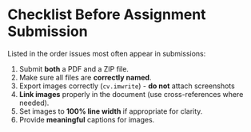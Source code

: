 # Checklist Before Assignment Submission

Listed in the order issues most often appear in submissions:

1. Submit **both** a PDF and a ZIP file.  
1. Make sure all files are **correctly named**.  
1. Export images correctly (`cv.imwrite`) - **do not** attach screenshots
1. **Link images** properly in the document (use cross-references where needed).  
1. Set images to **100% line width** if appropriate for clarity.
1. Provide **meaningful** captions for images.